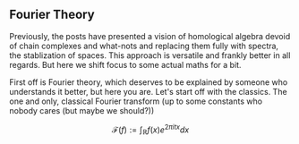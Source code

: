 ## Fourier Theory

Previously, the posts have presented a vision of homological algebra devoid of chain complexes and what-nots and replacing them fully with spectra,
the stablization of spaces. This approach is versatile and frankly better in all regards. But here we shift focus to some actual maths for a bit.

First off is Fourier theory, which deserves to be explained by someone who understands it better, but here you are. Let's start off with the classics.
The one and only, classical Fourier transform (up to some constants who nobody cares (but maybe we should?))

$$\mathcal{F}(f) := \int_{\mathbb{R}}{f(x)e^{2 \pi i t x} dx}$$
